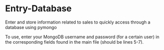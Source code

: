 # Entry-Database
Enter and store information related to sales to quickly access through a database using pymongo

To use, enter your MongoDB username and password (for a certain user) in the corresponding fields found in the main file (should be lines 5-7).
